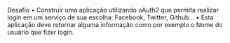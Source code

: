 Desafio • Construir uma aplicação utilizando oAuth2 que permita realizar login em um serviço de sua escolha: Facebook, Twitter, Github... • Esta aplicação deve retornar alguma informação como por exemplo o Nome do usuário que fizer login.
